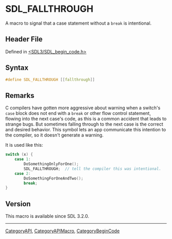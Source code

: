# SDL_FALLTHROUGH

A macro to signal that a case statement without a `break` is intentional.

## Header File

Defined in [<SDL3/SDL_begin_code.h>](https://github.com/libsdl-org/SDL/blob/main/include/SDL3/SDL_begin_code.h)

## Syntax

```c
#define SDL_FALLTHROUGH [[fallthrough]]
```

## Remarks

C compilers have gotten more aggressive about warning when a switch's
`case` block does not end with a `break` or other flow control statement,
flowing into the next case's code, as this is a common accident that leads
to strange bugs. But sometimes falling through to the next case is the
correct and desired behavior. This symbol lets an app communicate this
intention to the compiler, so it doesn't generate a warning.

It is used like this:

```c
switch (x) {
    case 1:
        DoSomethingOnlyForOne();
        SDL_FALLTHROUGH;  // tell the compiler this was intentional.
    case 2:
        DoSomethingForOneAndTwo();
        break;
}
```

## Version

This macro is available since SDL 3.2.0.

----
[CategoryAPI](CategoryAPI), [CategoryAPIMacro](CategoryAPIMacro), [CategoryBeginCode](CategoryBeginCode)

